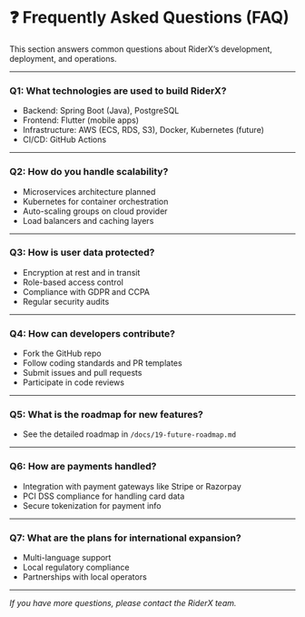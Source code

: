 # ❓ Frequently Asked Questions (FAQ)

This section answers common questions about RiderX’s development, deployment, and operations.

---

### Q1: What technologies are used to build RiderX?

- Backend: Spring Boot (Java), PostgreSQL
- Frontend: Flutter (mobile apps)
- Infrastructure: AWS (ECS, RDS, S3), Docker, Kubernetes (future)
- CI/CD: GitHub Actions

---

### Q2: How do you handle scalability?

- Microservices architecture planned
- Kubernetes for container orchestration
- Auto-scaling groups on cloud provider
- Load balancers and caching layers

---

### Q3: How is user data protected?

- Encryption at rest and in transit
- Role-based access control
- Compliance with GDPR and CCPA
- Regular security audits

---

### Q4: How can developers contribute?

- Fork the GitHub repo
- Follow coding standards and PR templates
- Submit issues and pull requests
- Participate in code reviews

---

### Q5: What is the roadmap for new features?

- See the detailed roadmap in `/docs/19-future-roadmap.md`

---

### Q6: How are payments handled?

- Integration with payment gateways like Stripe or Razorpay
- PCI DSS compliance for handling card data
- Secure tokenization for payment info

---

### Q7: What are the plans for international expansion?

- Multi-language support
- Local regulatory compliance
- Partnerships with local operators

---

*If you have more questions, please contact the RiderX team.*
